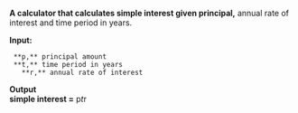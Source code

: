 
**A calculator that calculates simple interest given principal,** annual rate of interest and time period in years.<br />

**Input:** <br />
     
     **p,** principal amount 
     **t,** time period in years 
       **r,** annual rate of interest  
     
**Output** <br />
      **simple interest =** p*t*r <br />
